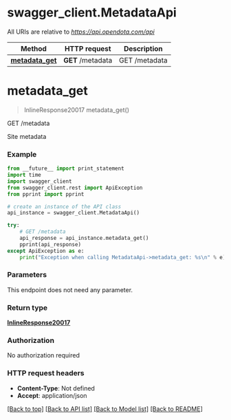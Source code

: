 # swagger_client.MetadataApi

All URIs are relative to *https://api.opendota.com/api*

Method | HTTP request | Description
------------- | ------------- | -------------
[**metadata_get**](MetadataApi.md#metadata_get) | **GET** /metadata | GET /metadata


# **metadata_get**
> InlineResponse20017 metadata_get()

GET /metadata

Site metadata

### Example 
```python
from __future__ import print_statement
import time
import swagger_client
from swagger_client.rest import ApiException
from pprint import pprint

# create an instance of the API class
api_instance = swagger_client.MetadataApi()

try: 
    # GET /metadata
    api_response = api_instance.metadata_get()
    pprint(api_response)
except ApiException as e:
    print("Exception when calling MetadataApi->metadata_get: %s\n" % e)
```

### Parameters
This endpoint does not need any parameter.

### Return type

[**InlineResponse20017**](InlineResponse20017.md)

### Authorization

No authorization required

### HTTP request headers

 - **Content-Type**: Not defined
 - **Accept**: application/json

[[Back to top]](#) [[Back to API list]](../README.md#documentation-for-api-endpoints) [[Back to Model list]](../README.md#documentation-for-models) [[Back to README]](../README.md)

